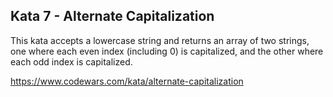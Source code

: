 ## Kata 7 - Alternate Capitalization

This kata accepts a lowercase string and returns an array of two strings, one where each even index (including 0) is capitalized, and the other where each odd index is capitalized.

https://www.codewars.com/kata/alternate-capitalization